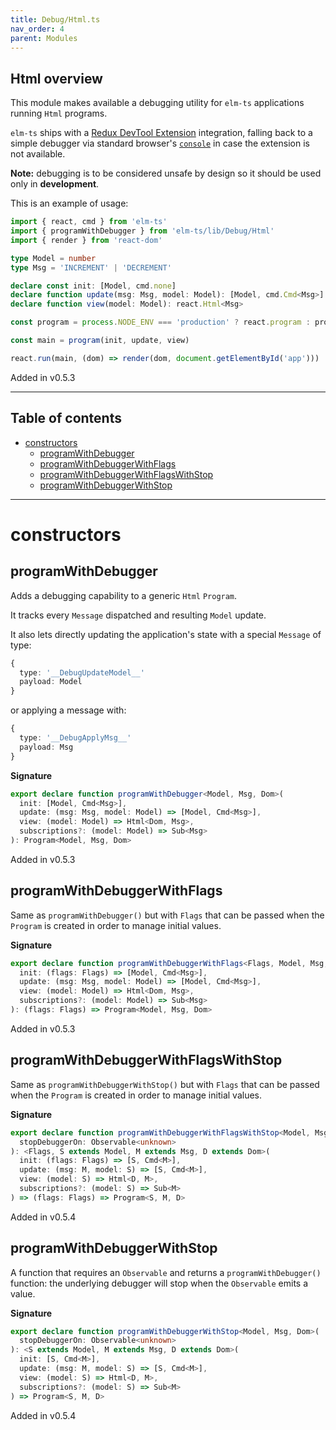 ```yaml
---
title: Debug/Html.ts
nav_order: 4
parent: Modules
---
```


## Html overview

This module makes available a debugging utility for `elm-ts` applications running `Html` programs.

`elm-ts` ships with a [Redux DevTool Extension](https://github.com/zalmoxisus/redux-devtools-extension) integration, falling back to a simple debugger via standard browser's [`console`](https://developer.mozilla.org/en-US/docs/Web/API/Console) in case the extension is not available.

**Note:** debugging is to be considered unsafe by design so it should be used only in **development**.

This is an example of usage:

```ts
import { react, cmd } from 'elm-ts'
import { programWithDebugger } from 'elm-ts/lib/Debug/Html'
import { render } from 'react-dom'

type Model = number
type Msg = 'INCREMENT' | 'DECREMENT'

declare const init: [Model, cmd.none]
declare function update(msg: Msg, model: Model): [Model, cmd.Cmd<Msg>]
declare function view(model: Model): react.Html<Msg>

const program = process.NODE_ENV === 'production' ? react.program : programWithDebugger

const main = program(init, update, view)

react.run(main, (dom) => render(dom, document.getElementById('app')))
```

Added in v0.5.3

---

<h2 class="text-delta">Table of contents</h2>

- [constructors](#constructors)
  - [programWithDebugger](#programwithdebugger)
  - [programWithDebuggerWithFlags](#programwithdebuggerwithflags)
  - [programWithDebuggerWithFlagsWithStop](#programwithdebuggerwithflagswithstop)
  - [programWithDebuggerWithStop](#programwithdebuggerwithstop)

---

# constructors

## programWithDebugger

Adds a debugging capability to a generic `Html` `Program`.

It tracks every `Message` dispatched and resulting `Model` update.

It also lets directly updating the application's state with a special `Message` of type:

```ts
{
  type: '__DebugUpdateModel__'
  payload: Model
}
```

or applying a message with:

```ts
{
  type: '__DebugApplyMsg__'
  payload: Msg
}
```

**Signature**

```ts
export declare function programWithDebugger<Model, Msg, Dom>(
  init: [Model, Cmd<Msg>],
  update: (msg: Msg, model: Model) => [Model, Cmd<Msg>],
  view: (model: Model) => Html<Dom, Msg>,
  subscriptions?: (model: Model) => Sub<Msg>
): Program<Model, Msg, Dom>
```

Added in v0.5.3

## programWithDebuggerWithFlags

Same as `programWithDebugger()` but with `Flags` that can be passed when the `Program` is created in order to manage initial values.

**Signature**

```ts
export declare function programWithDebuggerWithFlags<Flags, Model, Msg, Dom>(
  init: (flags: Flags) => [Model, Cmd<Msg>],
  update: (msg: Msg, model: Model) => [Model, Cmd<Msg>],
  view: (model: Model) => Html<Dom, Msg>,
  subscriptions?: (model: Model) => Sub<Msg>
): (flags: Flags) => Program<Model, Msg, Dom>
```

Added in v0.5.3

## programWithDebuggerWithFlagsWithStop

Same as `programWithDebuggerWithStop()` but with `Flags` that can be passed when the `Program` is created in order to manage initial values.

**Signature**

```ts
export declare function programWithDebuggerWithFlagsWithStop<Model, Msg, Dom>(
  stopDebuggerOn: Observable<unknown>
): <Flags, S extends Model, M extends Msg, D extends Dom>(
  init: (flags: Flags) => [S, Cmd<M>],
  update: (msg: M, model: S) => [S, Cmd<M>],
  view: (model: S) => Html<D, M>,
  subscriptions?: (model: S) => Sub<M>
) => (flags: Flags) => Program<S, M, D>
```

Added in v0.5.4

## programWithDebuggerWithStop

A function that requires an `Observable` and returns a `programWithDebugger()` function: the underlying debugger will stop when the `Observable` emits a value.

**Signature**

```ts
export declare function programWithDebuggerWithStop<Model, Msg, Dom>(
  stopDebuggerOn: Observable<unknown>
): <S extends Model, M extends Msg, D extends Dom>(
  init: [S, Cmd<M>],
  update: (msg: M, model: S) => [S, Cmd<M>],
  view: (model: S) => Html<D, M>,
  subscriptions?: (model: S) => Sub<M>
) => Program<S, M, D>
```

Added in v0.5.4
